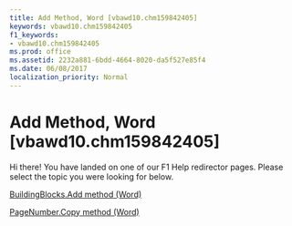 ```yaml
---
title: Add Method, Word [vbawd10.chm159842405]
keywords: vbawd10.chm159842405
f1_keywords:
- vbawd10.chm159842405
ms.prod: office
ms.assetid: 2232a881-6bdd-4664-8020-da5f527e85f4
ms.date: 06/08/2017
localization_priority: Normal
---
```



# Add Method, Word [vbawd10.chm159842405]

Hi there! You have landed on one of our F1 Help redirector pages. Please select the topic you were looking for below.

[BuildingBlocks.Add method (Word)](http://msdn.microsoft.com/library/22725f33-4de0-95cd-d4a5-a2379b0130c4%28Office.15%29.aspx)

[PageNumber.Copy method (Word)](http://msdn.microsoft.com/library/ddc36ec0-74f5-c3c6-0f96-db1c4a6d0acd%28Office.15%29.aspx)


